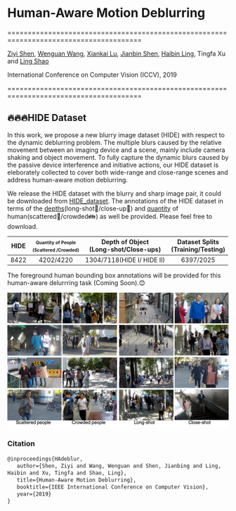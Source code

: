 # Human-Aware Motion Deblurring
=======================================================================================

[Ziyi Shen](https://sites.google.com/site/ziyishenmi/), [Wenguan Wang](https://sites.google.com/view/wenguanwang/), [Xiankai Lu](https://sites.google.com/site/xiankailu111/), [Jianbin Shen](http://iitlab.bit.edu.cn/mcislab/~shenjianbing/), [Haibin Ling](https://www3.cs.stonybrook.edu/~hling/), Tingfa Xu and [Ling Shao](https://scholar.google.com/citations?user=z84rLjoAAAAJ&hl=en)


International Conference on Computer Vision (ICCV), 2019

=======================================================================================

## :fire::fire::fire:HIDE Dataset
In this work, we propose a new blurry image dataset (HIDE) with respect to the dynamic deblurring problem. The multiple blurs caused by the relative movement between an imaging device and a scene, mainly include camera shaking and object movement. To fully capture the dynamic blurs caused by the passive device interference and initiative actions, our HIDE dataset is eleborately collected to cover both wide-range and close-range scenes and address human-aware motion deblurring. 

We release the HIDE dataset with the blurry and sharp image pair, it could be downloaded from [HIDE_dataset](https://www.dropbox.com/s/04w3wqxcuin9dy8/HIDE_dataset.zip?dl=0).
The annotations of the HIDE dataset in terms of the [depths](https://www.dropbox.com/s/d7l14ombi21pyka/depth-annotation.zip?dl=0)(long-shot:satellite:/close-up:mag_right:) and [quantity](https://www.dropbox.com/s/izz8mb1bc1badak/quantity-annotation.zip?dl=0) of human(scattered:walking:/crowded:family:) as well be provided. Please feel free to download.

| HIDE | <font size="1"> Quantity of People<br /> (Scattered /Crowded) |Depth of Object<br />(Long-shot/Close-ups)|Dataset Splits<br />(Training/Testing)|
|:---------:|:----------------------------------:|:----:|:----:
|8422|4202/4220|1304/7118(HIDE I/ HIDE II)|6397/2025



The foreground human bounding box annotations will be provided for this human-aware delurrring task (Coming Soon).:blush:

![image](example.png)







### Citation 
```
@inproceedings{HAdeblur,
   author={Shen, Ziyi and Wang, Wenguan and Shen, Jianbing and Ling, Haibin and Xu, Tingfa and Shao, Ling}, 
   title={Human-Aware Motion Deblurring}, 
   booktitle={IEEE International Conference on Computer Vision},
   year={2019}
}
```
